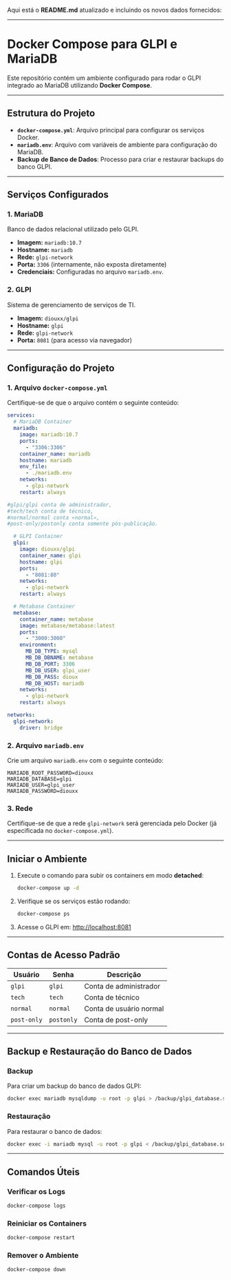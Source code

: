 Aqui está o **README.md** atualizado e incluindo os novos dados fornecidos:

---

# **Docker Compose para GLPI e MariaDB**

Este repositório contém um ambiente configurado para rodar o GLPI integrado ao MariaDB utilizando **Docker Compose**.

---

## **Estrutura do Projeto**

- **`docker-compose.yml`**: Arquivo principal para configurar os serviços Docker.
- **`mariadb.env`**: Arquivo com variáveis de ambiente para configuração do MariaDB.
- **Backup de Banco de Dados**: Processo para criar e restaurar backups do banco GLPI.

---

## **Serviços Configurados**

### **1. MariaDB**
Banco de dados relacional utilizado pelo GLPI.

- **Imagem:** `mariadb:10.7`
- **Hostname:** `mariadb`
- **Rede:** `glpi-network`
- **Porta:** `3306` (internamente, não exposta diretamente)
- **Credenciais:** Configuradas no arquivo `mariadb.env`.

### **2. GLPI**
Sistema de gerenciamento de serviços de TI.

- **Imagem:** `diouxx/glpi`
- **Hostname:** `glpi`
- **Rede:** `glpi-network`
- **Porta:** `8081` (para acesso via navegador)

---

## **Configuração do Projeto**

### **1. Arquivo `docker-compose.yml`**

Certifique-se de que o arquivo contém o seguinte conteúdo:

```yaml
services:
  # MariaDB Container
  mariadb:
    image: mariadb:10.7
    ports:
      - "3306:3306"
    container_name: mariadb
    hostname: mariadb
    env_file:
      - ./mariadb.env
    networks:
      - glpi-network
    restart: always

#glpi/glpi conta de administrador,
#tech/tech conta de técnico,
#normal/normal conta «normal»,
#post-only/postonly conta somente pós-publicação.

  # GLPI Container
  glpi:
    image: diouxx/glpi
    container_name: glpi
    hostname: glpi
    ports:
      - "8081:80"
    networks:
      - glpi-network
    restart: always

  # Metabase Container
  metabase:
    container_name: metabase
    image: metabase/metabase:latest 
    ports:
      - "3000:3000"
    environment:
      MB_DB_TYPE: mysql
      MB_DB_DBNAME: metabase
      MB_DB_PORT: 3306
      MB_DB_USER: glpi_user
      MB_DB_PASS: dioux
      MB_DB_HOST: mariadb
    networks:
      - glpi-network
    restart: always

networks:
  glpi-network:
    driver: bridge
```

### **2. Arquivo `mariadb.env`**

Crie um arquivo `mariadb.env` com o seguinte conteúdo:

```env
MARIADB_ROOT_PASSWORD=diouxx
MARIADB_DATABASE=glpi
MARIADB_USER=glpi_user
MARIADB_PASSWORD=diouxx
```

### **3. Rede**

Certifique-se de que a rede `glpi-network` será gerenciada pelo Docker (já especificada no `docker-compose.yml`).

---

## **Iniciar o Ambiente**

1. Execute o comando para subir os containers em modo **detached**:
   ```bash
   docker-compose up -d
   ```

2. Verifique se os serviços estão rodando:
   ```bash
   docker-compose ps
   ```

3. Acesse o GLPI em: [http://localhost:8081](http://localhost:8081)

---

## **Contas de Acesso Padrão**

| **Usuário**  | **Senha**     | **Descrição**         |
|--------------|---------------|-----------------------|
| `glpi`       | `glpi`        | Conta de administrador|
| `tech`       | `tech`        | Conta de técnico      |
| `normal`     | `normal`      | Conta de usuário normal|
| `post-only`  | `postonly`    | Conta de post-only    |

---

## **Backup e Restauração do Banco de Dados**

### **Backup**
Para criar um backup do banco de dados GLPI:
```bash
docker exec mariadb mysqldump -u root -p glpi > /backup/glpi_database.sql
```

### **Restauração**
Para restaurar o banco de dados:
```bash
docker exec -i mariadb mysql -u root -p glpi < /backup/glpi_database.sql
```

---

## **Comandos Úteis**

### **Verificar os Logs**
```bash
docker-compose logs
```

### **Reiniciar os Containers**
```bash
docker-compose restart
```

### **Remover o Ambiente**
```bash
docker-compose down
```
